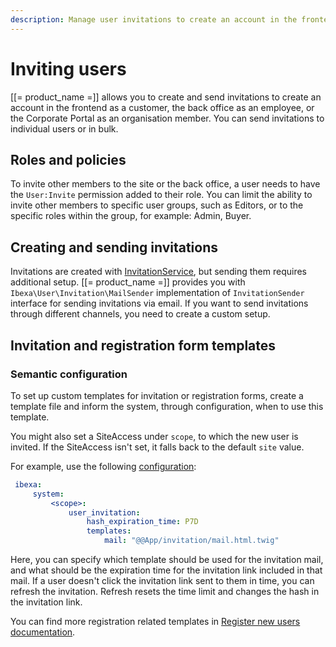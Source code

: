 ```yaml
---
description: Manage user invitations to create an account in the frontend or the back office.
---
```


# Inviting users

[[= product_name =]] allows you to create and send invitations to create an account in the frontend as a customer, the back office as an employee, or the Corporate Portal as an organisation member.
You can send invitations to individual users or in bulk.

## Roles and policies

To invite other members to the site or the back office, a user needs to have the `User:Invite` permission added to their role.
You can limit the ability to invite other members to specific user groups, such as Editors, or to the specific roles within the group, for example: Admin, Buyer.

## Creating and sending invitations

Invitations are created with [InvitationService](../api/php_api/php_api_reference/classes/Ibexa-Contracts-User-Invitation-InvitationService.html), but sending them requires additional setup.
[[= product_name =]] provides you with `Ibexa\User\Invitation\MailSender` implementation of `InvitationSender` interface for sending invitations via email.
If you want to send invitations through different channels, you need to create a custom setup.

## Invitation and registration form templates

### Semantic configuration

To set up custom templates for invitation or registration forms, create a template file and inform the system, through configuration, when to use this template.

You might also set a SiteAccess under `scope`, to which the new user is invited.
If the SiteAccess isn't set, it falls back to the default `site` value.

For example, use the following [configuration](configuration.md#configuration-files):

```yaml
 ibexa:
     system:
         <scope>:
             user_invitation:
                 hash_expiration_time: P7D
                 templates:
                     mail: "@@App/invitation/mail.html.twig"
```

Here, you can specify which template should be used for the invitation mail, and what should be the expiration time for the invitation link included in that mail.
If a user doesn't click the invitation link sent to them in time, you can refresh the invitation.
Refresh resets the time limit and changes the hash in the invitation link.

You can find more registration related templates in [Register new users documentation](user_registration.md#other-user-management-templates).